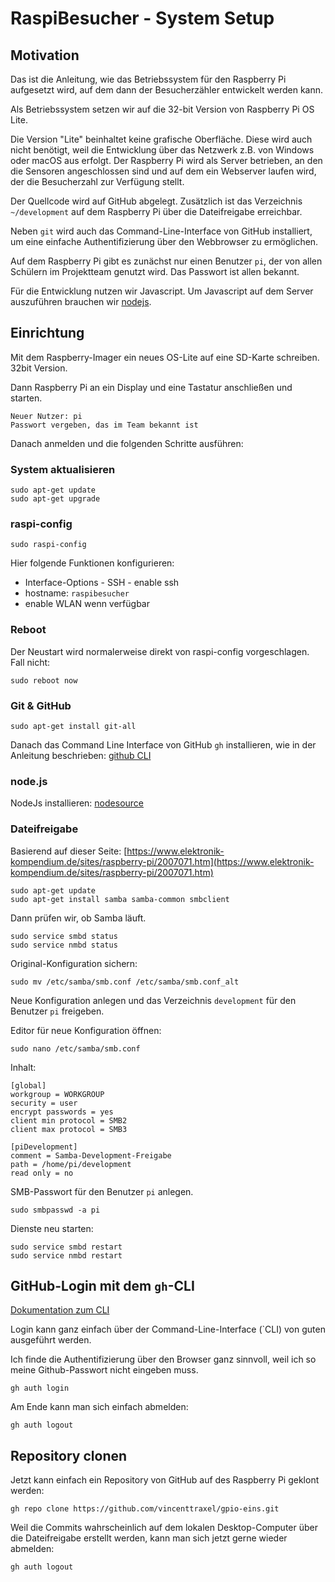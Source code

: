 # RaspiBesucher - System Setup 

## Motivation 

Das ist die Anleitung, wie das Betriebssystem für den Raspberry Pi aufgesetzt wird, auf dem dann der Besucherzähler entwickelt werden kann. 

Als Betriebssystem setzen wir auf die 32-bit Version von Raspberry Pi OS Lite. 

Die Version "Lite" beinhaltet keine grafische Oberfläche. Diese wird auch nicht benötigt, weil die Entwicklung über das Netzwerk z.B. von Windows oder macOS aus erfolgt. Der Raspberry Pi wird als Server betrieben, an den die Sensoren angeschlossen sind und auf dem ein Webserver laufen wird, der die Besucherzahl zur Verfügung stellt. 

Der Quellcode wird auf GitHub abgelegt. Zusätzlich ist das Verzeichnis `~/development` auf dem Raspberry Pi über die Dateifreigabe erreichbar. 

Neben `git` wird auch das Command-Line-Interface von GitHub installiert, um eine einfache Authentifizierung über den Webbrowser zu ermöglichen. 

Auf dem Raspberry Pi gibt es zunächst nur einen Benutzer `pi`, der von allen Schülern im Projektteam genutzt wird. Das Passwort ist allen bekannt. 

Für die Entwicklung nutzen wir Javascript. Um Javascript auf dem Server auszuführen brauchen wir [nodejs](https://nodejs.org). 

## Einrichtung

Mit dem Raspberry-Imager ein neues OS-Lite auf eine SD-Karte schreiben. 32bit Version.

Dann Raspberry Pi an ein Display und eine Tastatur anschließen und starten.

```
Neuer Nutzer: pi
Passwort vergeben, das im Team bekannt ist
```

Danach anmelden und die folgenden Schritte ausführen: 

### System aktualisieren

```
sudo apt-get update
sudo apt-get upgrade
```


### raspi-config

```
sudo raspi-config
```

Hier folgende Funktionen konfigurieren: 

* Interface-Options - SSH - enable ssh
* hostname: `raspibesucher`
* enable WLAN wenn verfügbar

### Reboot

Der Neustart wird normalerweise direkt von raspi-config vorgeschlagen. Fall nicht: 

```
sudo reboot now
```

### Git & GitHub 

```
sudo apt-get install git-all
```

Danach das Command Line Interface von GitHub `gh` installieren, wie in der Anleitung beschrieben: [github CLI](https://github.com/cli/cli/blob/trunk/docs/install_linux.md) 


### node.js 

NodeJs installieren: [nodesource](https://github.com/nodesource/distributions/blob/master/README.md)



### Dateifreigabe

Basierend auf dieser Seite: [https://www.elektronik-kompendium.de/sites/raspberry-pi/2007071.htm](https://www.elektronik-kompendium.de/sites/raspberry-pi/2007071.htm)


```
sudo apt-get update
sudo apt-get install samba samba-common smbclient
```


Dann prüfen wir, ob Samba läuft.

```
sudo service smbd status
sudo service nmbd status
```

Original-Konfiguration sichern:

```
sudo mv /etc/samba/smb.conf /etc/samba/smb.conf_alt
```

Neue Konfiguration anlegen und das Verzeichnis `development` für den Benutzer `pi` freigeben.

Editor für neue Konfiguration öffnen: 

```
sudo nano /etc/samba/smb.conf
```


Inhalt: 

```
[global]
workgroup = WORKGROUP
security = user
encrypt passwords = yes
client min protocol = SMB2
client max protocol = SMB3

[piDevelopment]
comment = Samba-Development-Freigabe
path = /home/pi/development
read only = no
```


SMB-Passwort für den Benutzer `pi` anlegen. 

```
sudo smbpasswd -a pi
```

Dienste neu starten:

```
sudo service smbd restart
sudo service nmbd restart
```


## GitHub-Login mit dem `gh`-CLI

[Dokumentation zum CLI
](https://cli.github.com/manual/)

Login kann ganz einfach über der Command-Line-Interface (`CLI) von guten ausgeführt werden.

Ich finde die Authentifizierung über den Browser ganz sinnvoll, weil ich so meine Github-Passwort nicht eingeben muss.


```
gh auth login
```

Am Ende kann man sich einfach abmelden: 

```
gh auth logout
```


## Repository clonen

Jetzt kann einfach ein Repository von GitHub auf des Raspberry Pi geklont werden: 

```
gh repo clone https://github.com/vincenttraxel/gpio-eins.git
```


Weil die Commits wahrscheinlich auf dem lokalen Desktop-Computer über die Dateifreigabe erstellt werden, kann man sich jetzt gerne wieder abmelden: 

```
gh auth logout
```
